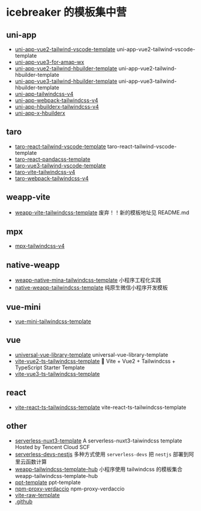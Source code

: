 # icebreaker 的模板集中营

## uni-app

- [uni-app-vue2-tailwind-vscode-template](https://github.com/icebreaker-template/uni-app-vue2-tailwind-vscode-template) uni-app-vue2-tailwind-vscode-template
- [uni-app-vue3-for-amap-wx](https://github.com/icebreaker-template/uni-app-vue3-for-amap-wx) 
- [uni-app-vue2-tailwind-hbuilder-template](https://github.com/icebreaker-template/uni-app-vue2-tailwind-hbuilder-template) uni-app-vue2-tailwind-hbuilder-template 
- [uni-app-vue3-tailwind-hbuilder-template](https://github.com/icebreaker-template/uni-app-vue3-tailwind-hbuilder-template) uni-app-vue3-tailwind-hbuilder-template
- [uni-app-tailwindcss-v4](https://github.com/icebreaker-template/uni-app-tailwindcss-v4) 
- [uni-app-webpack-tailwindcss-v4](https://github.com/icebreaker-template/uni-app-webpack-tailwindcss-v4) 
- [uni-app-hbuilderx-tailwindcss-v4](https://github.com/icebreaker-template/uni-app-hbuilderx-tailwindcss-v4) 
- [uni-app-x-hbuilderx](https://github.com/icebreaker-template/uni-app-x-hbuilderx) 

## taro

- [taro-react-tailwind-vscode-template](https://github.com/icebreaker-template/taro-react-tailwind-vscode-template) taro-react-tailwind-vscode-template
- [taro-react-pandacss-template](https://github.com/icebreaker-template/taro-react-pandacss-template) 
- [taro-vue3-tailwind-vscode-template](https://github.com/icebreaker-template/taro-vue3-tailwind-vscode-template) 
- [taro-vite-tailwindcss-v4](https://github.com/icebreaker-template/taro-vite-tailwindcss-v4) 
- [taro-webpack-tailwindcss-v4](https://github.com/icebreaker-template/taro-webpack-tailwindcss-v4) 

## weapp-vite

- [weapp-vite-tailwindcss-template](https://github.com/icebreaker-template/weapp-vite-tailwindcss-template) 废弃！！新的模板地址见 README.md

## mpx

- [mpx-tailwindcss-v4](https://github.com/icebreaker-template/mpx-tailwindcss-v4) 

## native-weapp

- [weapp-native-mina-tailwindcss-template](https://github.com/icebreaker-template/weapp-native-mina-tailwindcss-template) 小程序工程化实践
- [native-weapp-tailwindcss-template](https://github.com/icebreaker-template/native-weapp-tailwindcss-template) 纯原生微信小程序开发模板

## vue-mini

- [vue-mini-tailwindcss-template](https://github.com/icebreaker-template/vue-mini-tailwindcss-template) 

## vue

- [universal-vue-library-template](https://github.com/icebreaker-template/universal-vue-library-template) universal-vue-library-template
- [vite-vue2-ts-tailwindcss-template](https://github.com/icebreaker-template/vite-vue2-ts-tailwindcss-template) 🚀 Vite + Vue2 + Tailwindcss + TypeScript Starter Template
- [vite-vue3-ts-tailwindcss-template](https://github.com/icebreaker-template/vite-vue3-ts-tailwindcss-template) 

## react

- [vite-react-ts-tailwindcss-template](https://github.com/icebreaker-template/vite-react-ts-tailwindcss-template) vite-react-ts-tailwindcss-template

## other

- [serverless-nuxt3-template](https://github.com/icebreaker-template/serverless-nuxt3-template) A serverless-nuxt3-taiwindcss template Hosted by Tencent Cloud SCF
- [serverless-devs-nestjs](https://github.com/icebreaker-template/serverless-devs-nestjs) 多种方式使用 `serverless-devs` 把 `nestjs` 部署到阿里云函数计算
- [weapp-tailwindcss-template-hub](https://github.com/icebreaker-template/weapp-tailwindcss-template-hub) 小程序使用 tailwindcss 的模板集合 weapp-tailwindcss-template-hub
- [ppt-template](https://github.com/icebreaker-template/ppt-template) ppt-template
- [npm-proxy-verdaccio](https://github.com/icebreaker-template/npm-proxy-verdaccio) npm-proxy-verdaccio
- [vite-raw-template](https://github.com/icebreaker-template/vite-raw-template) 
- [.github](https://github.com/icebreaker-template/.github) 
